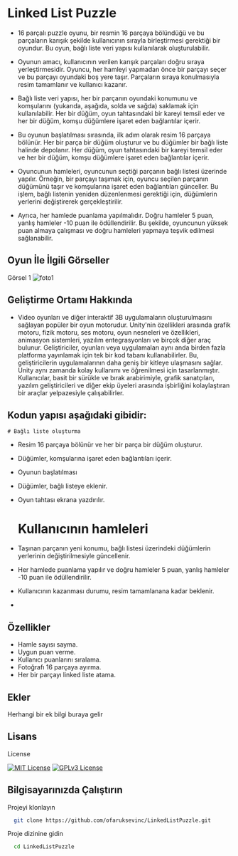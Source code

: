 # Linked List Puzzle
- 16 parçalı puzzle oyunu, bir resmin 16 parçaya bölündüğü ve bu parçaların karışık şekilde kullanıcının sırayla birleştirmesi gerektiği bir oyundur. Bu oyun, bağlı liste veri yapısı kullanılarak oluşturulabilir.

- Oyunun amacı, kullanıcının verilen karışık parçaları doğru sıraya yerleştirmesidir. Oyuncu, her hamleyi yapmadan önce bir parçayı seçer ve bu parçayı oyundaki boş yere taşır. Parçaların sıraya konulmasıyla resim tamamlanır ve kullanıcı kazanır.

- Bağlı liste veri yapısı, her bir parçanın oyundaki konumunu ve komşularını (yukarıda, aşağıda, solda ve sağda) saklamak için kullanılabilir. Her bir düğüm, oyun tahtasındaki bir kareyi temsil eder ve her bir düğüm, komşu düğümlere işaret eden bağlantılar içerir.

- Bu oyunun başlatılması sırasında, ilk adım olarak resim 16 parçaya bölünür. Her bir parça bir düğüm oluşturur ve bu düğümler bir bağlı liste halinde depolanır. Her düğüm, oyun tahtasındaki bir kareyi temsil eder ve her bir düğüm, komşu düğümlere işaret eden bağlantılar içerir.

- Oyuncunun hamleleri, oyuncunun seçtiği parçanın bağlı listesi üzerinde yapılır. Örneğin, bir parçayı taşımak için, oyuncu seçilen parçanın düğümünü taşır ve komşularına işaret eden bağlantıları günceller. Bu işlem, bağlı listenin yeniden düzenlenmesi gerektiği için, düğümlerin yerlerini değiştirerek gerçekleştirilir.

- Ayrıca, her hamlede puanlama yapılmalıdır. Doğru hamleler 5 puan, yanlış hamleler -10 puan ile ödüllendirilir. Bu şekilde, oyuncunun yüksek puan almaya çalışması ve doğru hamleleri yapmaya teşvik edilmesi sağlanabilir.

## Oyun İle İlgili Görseller
Görsel 1
![foto1](https://user-images.githubusercontent.com/56548687/230567331-8c9dba8d-cf4f-45d4-8257-8ea9804f5388.png)

## Geliştirme Ortamı Hakkında

- Video oyunları ve diğer interaktif 3B uygulamaların oluşturulmasını sağlayan popüler bir oyun motorudur. Unity'nin özellikleri arasında grafik motoru, fizik motoru, ses motoru, oyun nesneleri ve özellikleri, animasyon sistemleri, yazılım entegrasyonları ve birçok diğer araç bulunur. Geliştiriciler, oyunları veya uygulamaları aynı anda birden fazla platforma yayınlamak için tek bir kod tabanı kullanabilirler. Bu, geliştiricilerin uygulamalarının daha geniş bir kitleye ulaşmasını sağlar. Unity aynı zamanda kolay kullanımı ve öğrenilmesi için tasarlanmıştır. Kullanıcılar, basit bir sürükle ve bırak arabirimiyle, grafik sanatçıları, yazılım geliştiricileri ve diğer ekip üyeleri arasında işbirliğini kolaylaştıran bir araçlar yelpazesiyle çalışabilirler.

## Kodun yapısı aşağıdaki gibidir:

    # Bağlı liste oluşturma

- Resim 16 parçaya bölünür ve her bir parça bir düğüm oluşturur.
- Düğümler, komşularına işaret eden bağlantıları içerir.
- Oyunun başlatılması

- Düğümler, bağlı listeye eklenir.
- Oyun tahtası ekrana yazdırılır.

    # Kullanıcının hamleleri

- Taşınan parçanın yeni konumu, bağlı listesi üzerindeki düğümlerin yerlerinin değiştirilmesiyle güncellenir.
- Her hamlede puanlama yapılır ve doğru hamleler 5 puan, yanlış hamleler -10 puan ile ödüllendirilir.
- Kullanıcının kazanması durumu, resim tamamlanana kadar beklenir.
- 
## Özellikler

- Hamle sayısı sayma.
- Uygun puan verme.
- Kullanıcı puanlarını sıralama.
- Fotoğrafı 16 parçaya ayırma.
- Her bir parçayı linked liste atama.

  
## Ekler

Herhangi bir ek bilgi buraya gelir

  
## Lisans

License

[![MIT License](https://img.shields.io/badge/License-MIT-green.svg)](https://choosealicense.com/licenses/mit/)
[![GPLv3 License](https://img.shields.io/badge/License-GPL%20v3-yellow.svg)](https://opensource.org/licenses/)


  
## Bilgisayarınızda Çalıştırın

Projeyi klonlayın

```bash
  git clone https://github.com/ofaruksevinc/LinkedListPuzzle.git
```

Proje dizinine gidin

```bash
  cd LinkedListPuzzle
```




  
